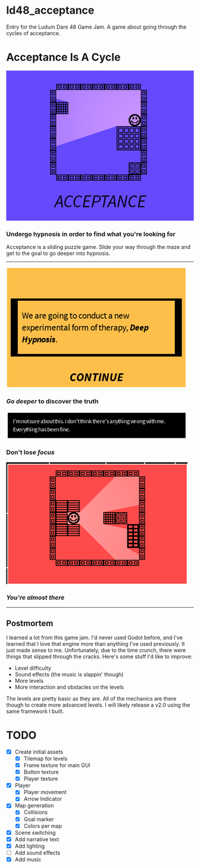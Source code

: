 # ld48_acceptance
Entry for the Ludum Dare 48 Game Jam. A game about going through the cycles of acceptance.

# Acceptance Is A Cycle

![screenshot_00](screenshot_00.png)

### Undergo hypnosis in order to find what you're looking for

Acceptance is a sliding puzzle game. Slide your way through the maze and get to the goal to go deeper into hypnosis.

------

![screenshot_01](screenshot_01.png)

### *_Go deeper_* to discover the truth

![screenshot_02](screenshot_02.png)

### Don't lose *_focus_*

![screenshot_03](screenshot_03.png)

### _You're almost there_
------
## Postmortem
I learned a lot from this game jam. I'd never used Godot before, and I've learned that I love that engine more than anything I've used previously. It just made sense to me. Unfortunately, due to the time crunch, there  were things that slipped through the cracks. Here's some stuff I'd like to improve:

- Level difficulty
- Sound effects (the music is slappin' though)
- More levels
- More interaction and obstacles on the levels

The levels are pretty basic as they are. All of the mechanics are there though to create more advanced levels. I will likely release a v2.0 using the same framework I built.

# TODO
- [X] Create initial assets
  - [X] Tilemap for levels
  - [X] Frame texture for main GUI
  - [X] Button texture
  - [X] Player texture
- [X] Player
	- [X] Player movement
	- [X] Arrow Indicator
- [X] Map generation
  - [X] Collisions
  - [X] Goal marker
  - [X] Colors per map
- [X] Scene switching
- [X] Add narrative text
- [X] Add lighting
- [ ] Add sound effects
- [X] Add music

